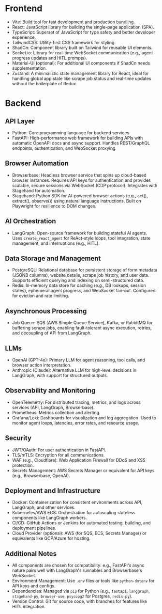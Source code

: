 # Frontend
- Vite: Build tool for fast development and production bundling.
- React: JavaScript library for building the single-page application (SPA).
- TypeScript: Superset of JavaScript for type safety and better developer experience.
- TailwindCSS: Utility-first CSS framework for styling.
- ShadCn: Component library built on Tailwind for reusable UI elements.
- Socket.io: Library for real-time WebSocket communication (e.g., agent progress updates and HITL prompts).
- Material-UI (optional): For additional UI components if ShadCn needs supplementation.
- Zustand: A minimalistic state management library for React, ideal for handling global app state like scrape job status and real-time updates without the boilerplate of Redux.

# Backend
## API Layer
- Python: Core programming language for backend services.
- FastAPI: High-performance web framework for building APIs with automatic OpenAPI docs and async support. Handles REST/GraphQL endpoints, authentication, and WebSocket proxying.

## Browser Automation
- Browserbase: Headless browser service that spins up cloud-based browser instances. Requires API keys for authentication and provides scalable, secure sessions via WebSocket (CDP protocol). Integrates with Stagehand for automation.
- Stagehand: Python SDK for AI-powered browser actions (e.g., act(), extract(), observe()) using natural language instructions. Built on Playwright for resilience to DOM changes.

## AI Orchestration
- LangGraph: Open-source framework for building stateful AI agents. Uses `create_react_agent` for ReAct-style loops, tool integration, state management, and interruptions (e.g., HITL).

## Data Storage and Management
- PostgreSQL: Relational database for persistent storage of form metadata (JSONB columns), website details, scrape job history, and user data. Supports efficient querying and indexing on semi-structured data.
- Redis: In-memory data store for caching (e.g., DB lookups, session states), ephemeral agent progress, and WebSocket fan-out. Configured for eviction and rate limiting.

## Asynchronous Processing
- Job Queue: SQS (AWS Simple Queue Service), Kafka, or RabbitMQ for buffering scrape jobs, enabling fault-tolerant async execution, retries, and decoupling of API from LangGraph.

## LLMs
- OpenAI (GPT-4o): Primary LLM for agent reasoning, tool calls, and browser action interpretation.
- Anthropic (Claude): Alternative LLM for high-level decisions in LangGraph, with support for structured outputs.

## Observability and Monitoring
- OpenTelemetry: For distributed tracing, metrics, and logs across services (API, LangGraph, Browserbase).
- Prometheus: Metrics collection and alerting.
- Grafana/Loki: Dashboards for visualization and log aggregation. Used to monitor agent loops, latencies, error rates, and resource usage.

## Security
- JWT/OAuth: For user authentication in FastAPI.
- TLS/mTLS: Encryption for all communications.
- WAF (e.g., Cloudflare): Web Application Firewall for DDoS and XSS protection.
- Secrets Management: AWS Secrets Manager or equivalent for API keys (e.g., Browserbase, OpenAI).

## Deployment and Infrastructure
- Docker: Containerization for consistent environments across API, LangGraph, and other services.
- Kubernetes/AWS ECS: Orchestration for autoscaling stateless components like LangGraph workers.
- CI/CD: GitHub Actions or Jenkins for automated testing, building, and deployment pipelines.
- Cloud Provider (optional): AWS (for SQS, ECS, Secrets Manager) or equivalents like GCP/Azure for hosting.

## Additional Notes
- All components are chosen for compatibility: e.g., FastAPI's async nature pairs well with LangGraph's runnables and Browserbase's WebSocket.
- Environment Management: Use `.env` files or tools like `python-dotenv` for API keys and configs.
- Dependencies: Managed via `pip` for Python (e.g., `fastapi`, `langgraph`, `stagehand-py`, `browser-use`, `psycopg2` for Postgres, `redis-py`).
- Version Control: Git for source code, with branches for features like HITL integration.